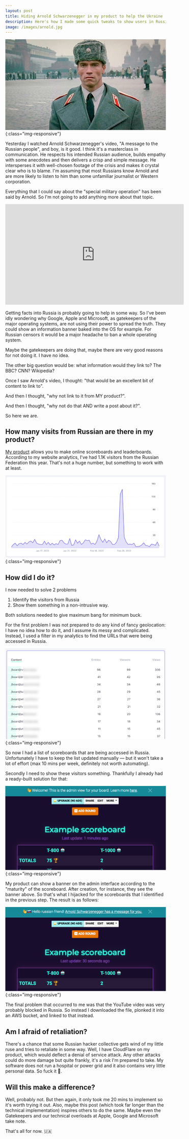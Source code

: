 ```yaml
---
layout: post
title: Hiding Arnold Schwarzenegger in my product to help the Ukraine 
description: Here's how I made some quick tweaks to show users in Russia the Schwarzenegger video
image: /images/arnold.jpg
---
```


!['Arnold in Russia'](/images/arnold.jpg){:class="img-responsive"}

Yesterday I watched Arnold Schwarzenegger's video, "A message to the Russian people", and boy, is it good. I think it's
a masterclass in communication. He respects his intended Russian audience, builds empathy with some anecdotes and then 
delivers a crisp and simple message. He intersperses it with well-chosen footage of the crisis and makes it crystal clear
who is to blame. I'm assuming that most Russians know Arnold and are more likely to listen to him than some unfamiliar
journalist or Western corporation.

Everything that I could say about the "special military operation" has been said by Arnold. So I'm not going to add
anything more about that topic. 

<iframe width="560" height="315" src="https://www.youtube-nocookie.com/embed/4e1BndTE6Lg" title="YouTube video player" frameborder="0" allow="accelerometer; autoplay; clipboard-write; encrypted-media; gyroscope; picture-in-picture" allowfullscreen></iframe>

Getting facts into Russia  is probably going to help in some way. So I've been idly wondering why
Google, Apple and Microsoft, as gatekeepers of the major operating systems, are not using their power to spread
the truth. They could show an information banner baked into the OS for example. For Russian censors it would be a major headache to 
ban a whole operating system.

Maybe the gatekeepers are doing that, maybe there are very good reasons for not doing it. I have no idea. 

The other big question would be: what information would they link to? The BBC? CNN? Wikipedia? 

Once I saw Arnold's video, I thought: "that would be an excellent bit of content to link to". 

And then I thought, "why not link to it from MY product?". 

And then I thought, "why not do that AND write a post about it?". 

So here we are.

## How many visits from Russian are there in my product?

[My product](https://keepthescore.co) allows you to make online scoreboards and leaderboards. According to my website analytics, I've had 1.1K 
visitors from the Russian Federation this year. That's not a huge number, but something to work with at least.

!['Russian Website'](/images/ukraine_1.png){:class="img-responsive"}

## How did I do it?

I now needed to solve 2 problems

1. Identify the visitors from Russia
2. Show them something in a non-intrusive way.

Both solutions needed to give maximum bang for minimum buck.

For the first problem I was not prepared to do any kind of fancy geolocation: I have
no idea how to do it, and I assume its messy and complicated. Instead, I used a filter in my analytics to find the URLs
that were being accessed in Russia.

!['Russian Website'](/images/ukraine_2.png){:class="img-responsive"}

So now I had a list of scoreboards that are being accessed in Russia. Unfortunately I have to keep the list updated manually
&mdash; but it won't take a lot of effort (max 10 mins per week, definitely not worth automating).

Secondly I need to show these visitors something. Thankfully I already had a ready-built solution for that:

!['Russian Website'](/images/ukraine_3.png){:class="img-responsive"}

My product can show a banner on the admin interface according to the "maturity" of the scoreboard. After creation,
for instance, they see the banner above. So that's what I hijacked for the scoreboards that I identified in 
the previous step. The result is as follows:

!['Russian Website'](/images/ukraine_4.png){:class="img-responsive"}

The final problem that occurred to me was that the YouTube video was very probably blocked in Russia. So instead I downloaded
the file, plonked it into an AWS bucket, and linked to that instead.

## Am I afraid of retaliation?

There's a chance that some Russian hacker collective gets wind of my little ruse and tries to retaliate in some way. Well,
I have CloudFlare on my product, which would deflect a denial of service attack. Any other attacks could do more damage
but quite frankly, it's a risk I'm prepared to take. My software does not run a hospital or power grid and it also contains
very little personal data. So fuck it 🧘.

## Will this make a difference?

Well, probably not. But then again, it only took me 20 mins to implement so it's worth trying it out. Also, maybe this post (which took 
far longer than the technical implementation) inspires others to do the same. Maybe even the Gatekeepers and our technical
overloads at Apple, Google and Microsoft take note.

That's all for now. 🇺🇦